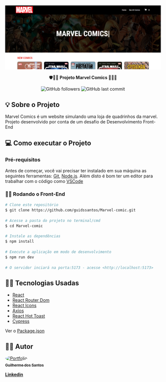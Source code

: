 ![Logo](/src/assets/github/bk_readme.PNG)
 <p align='center'> 🛡️🦸‍♀️ <strong> Projeto Marvel Comics </strong> 🔨🦸‍♂️</p>
 <div display='flex' align='center'>
<img alt="GitHub followers" src="https://img.shields.io/github/followers/guidssantos?style=social"> <img alt="GitHub last commit" src="https://img.shields.io/github/last-commit/guidssantos/Marvel-comic">
</div>

## 💡 Sobre o Projeto
Marvel Comics é um website simulando uma loja de quadrinhos da marvel.  Projeto desenvolvido por conta de um desafio de Desenvolvimento Front-End


## 💻 Como executar o Projeto
### Pré-requisitos

Antes de começar, você vai precisar ter instalado em sua máquina as seguintes ferramentas:
[Git](https://git-scm.com), [Node.js](https://nodejs.org/en/). 
Além disto é bom ter um editor para trabalhar com o código como [VSCode](https://code.visualstudio.com/)

### 🧑‍🎨 Rodando o Front-End

```bash
# Clone este repositório
$ git clone https://github.com/guidssantos/Marvel-comic.git

# Acesse a pasta do projeto no terminal/cmd
$ cd Marvel-comic

# Instale as dependências
$ npm install

# Execute a aplicação em modo de desenvolvimento
$ npm run dev

# O servidor inciará na porta:5173 - acesse <http://localhost:5173>
```

## 👨‍💻 Tecnologias Usadas
- [React](https://pt-br.reactjs.org/)
- [React Router Dom](https://github.com/remix-run/react-router)
- [React Icons](https://react-icons.github.io/react-icons/)
- [Axios](https://github.com/axios/axios)
- [React Hot Toast](https://react-hot-toast.com/)
- [Cypress](https://www.cypress.io/)

Ver o [Package.json](https://github.com/guidssantos/Marvel-comic/blob/master/package.json)

## 👨‍🚀 Autor
<a href="https://portfolio-guilherme-santos.vercel.app/">
 <img style="border-radius: 50%;" src="https://avatars.githubusercontent.com/u/102676504?s=400&u=6ab0dd04e74e8861422cbfd17a691440204734cd&v=4" width="100px;" alt="Portfolio"/>
 <br />
 <sub><b>Guilherme dos Santos</b></sub></a>
 <p> <b><a href='https://www.linkedin.com/in/guidssantos/'>Linkedin</a></b></p>
